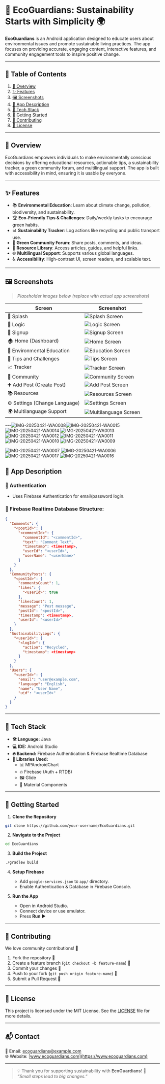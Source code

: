 # 🌱 EcoGuardians: Sustainability Starts with Simplicity 🌍

**EcoGuardians** is an Android application designed to educate users about environmental issues and promote sustainable living practices. The app focuses on providing accurate, engaging content, interactive features, and community engagement tools to inspire positive change.

---

## 📁 Table of Contents
1. [📘 Overview](#overview)
2. [✨ Features](#features)
3. [🖼️ Screenshots](#screenshots)
4. [📱 App Description](#app-description)
5. [🧰 Tech Stack](#tech-stack)
6. [🚀 Getting Started](#getting-started)
7. [🤝 Contributing](#contributing)
8. [📄 License](#license)

---

## 📘 Overview

EcoGuardians empowers individuals to make environmentally conscious decisions by offering educational resources, actionable tips, a sustainability tracker, a green community forum, and multilingual support. The app is built with accessibility in mind, ensuring it is usable by everyone.

---

## ✨ Features

- 📚 **Environmental Education**: Learn about climate change, pollution, biodiversity, and sustainability.
- 🏆 **Eco-Friendly Tips & Challenges**: Daily/weekly tasks to encourage green habits.
- 📊 **Sustainability Tracker**: Log actions like recycling and public transport use.
- 💬 **Green Community Forum**: Share posts, comments, and ideas.
- 📖 **Resource Library**: Access articles, guides, and helpful links.
- 🌐 **Multilingual Support**: Supports various global languages.
- ♿ **Accessibility**: High-contrast UI, screen readers, and scalable text.

---

## 🖼️ Screenshots

> _Placeholder images below (replace with actual app screenshots)_

| Screen | Screenshot |
|--------|------------|
| 🌊 Splash | ![Splash Screen](screenshots/splash.png) |
| 🔐 Logic | ![Logic Screen](screenshots/logic.png) |
| 📝 Signup | ![Signup Screen](screenshots/signup.png) |
| 🏠 Home (Dashboard) | ![Home Screen](screenshots/home.png) |
| 📗 Environmental Education | ![Education Screen](screenshots/education.png) |
| 🧠 Tips and Challenges | ![Tips Screen](screenshots/tips.png) |
| 📈 Tracker | ![Tracker Screen](screenshots/tracker.png) |
| 👥 Community | ![Community Screen](screenshots/community.png) |
| ➕ Add Post (Create Post) | ![Add Post Screen](screenshots/add_post.png) |
| 📚 Resources | ![Resources Screen](screenshots/resources.png) |
| ⚙️ Settings (Change Language) | ![Settings Screen](screenshots/settings.png) |
| 🌍 Multilanguage Support | ![Multilanguage Screen](screenshots/multilanguage.png) |

---![IMG-20250421-WA0008](https://github.com/user-attachments/assets/40b75135-e201-434c-8f22-2cba01d0046b)![IMG-20250421-WA0015](https://github.com/user-attachments/assets/6c08b92b-7277-4056-badf-22a42c02fa78)
![IMG-20250421-WA0014](https://github.com/user-attachments/assets/c00c1eae-4b6d-4cf9-950e-d7dfd1b4852f)
![IMG-20250421-WA0013](https://github.com/user-attachments/assets/9edd99cd-e118-40c0-8e96-0be25ee832b4)
![IMG-20250421-WA0012](https://github.com/user-attachments/assets/e597c47f-a6cb-4c07-ab75-ff23ec015d84)
![IMG-20250421-WA0011](https://github.com/user-attachments/assets/db75b1b1-aa9b-467c-9847-cdec78991498)
![IMG-20250421-WA0010](https://github.com/user-attachments/assets/afbd2b5d-a8b4-4f51-af1d-515bce4b7100)
![IMG-20250421-WA0009](https://github.com/user-attachments/assets/8da28e6d-a85d-48ec-9abf-8243086d0864)

![IMG-20250421-WA0007](https://github.com/user-attachments/assets/883024e0-1cd4-4c17-9311-e58f9ffa9e80)
![IMG-20250421-WA0006](https://github.com/user-attachments/assets/ceade183-d926-48f8-92c9-2bfc9088202f)
![IMG-20250421-WA0017](https://github.com/user-attachments/assets/7073f392-e3be-46fa-af80-537f33d27f34)
![IMG-20250421-WA0016](https://github.com/user-attachments/assets/d7c8eb00-7fea-4fc1-875e-0f2f8df334d6)


## 📱 App Description

### 🔐 Authentication
- Uses Firebase Authentication for email/password login.

### 🧱 Firebase Realtime Database Structure:
```json
{
  "Comments": {
    "<postId>": {
      "<commentId>": {
        "commentId": "<commentId>",
        "text": "Comment Text",
        "timestamp": <timestamp>,
        "userId": "<userId>",
        "userName": "<userName>"
      }
    }
  },
  "CommunityPosts": {
    "<postId>": {
      "commentsCount": 1,
      "likes": {
        "<userId>": true
      },
      "likesCount": 1,
      "message": "Post message",
      "postId": "<postId>",
      "timestamp": <timestamp>,
      "userId": "<userId>"
    }
  },
  "SustainabilityLogs": {
    "<userId>": {
      "<logId>": {
        "action": "Recycled",
        "timestamp": <timestamp>
      }
    }
  },
  "Users": {
    "<userId>": {
      "email": "user@example.com",
      "language": "English",
      "name": "User Name",
      "uid": "<userId>"
    }
  }
}
```

---

## 🧰 Tech Stack

- **🛠️ Language:** Java
- **💻 IDE:** Android Studio
- **🔥 Backend:** Firebase Authentication & Firebase Realtime Database
- **🛂 Libraries Used:**
  - 📊 MPAndroidChart
  - 🔥 Firebase (Auth + RTDB)
  - 🖼 Glide
  - 🎨 Material Components

---

## 🚀 Getting Started

1. **Clone the Repository**
```bash
git clone https://github.com/your-username/EcoGuardians.git
```

2. **Navigate to the Project**
```bash
cd EcoGuardians
```

3. **Build the Project**
```bash
./gradlew build
```

4. **Setup Firebase**
   - Add `google-services.json` to `app/` directory.
   - Enable Authentication & Database in Firebase Console.

5. **Run the App**
   - Open in Android Studio.
   - Connect device or use emulator.
   - Press **Run** ▶️

---

## 🤝 Contributing

We love community contributions! 💚

1. Fork the repository 🍝  
2. Create a feature branch (`git checkout -b feature-name`) 🌿  
3. Commit your changes 📝  
4. Push to your fork (`git push origin feature-name`) 🚀  
5. Submit a Pull Request 🔁

---

## 📄 License

This project is licensed under the MIT License. See the [LICENSE](LICENSE) file for more details.

---

## 📬 Contact

📧 Email: [ecoguardians@example.com](mailto:ecoguardians@example.com)  
🌐 Website: [www.ecoguardians.com](https://www.ecoguardians.com)

---

> 💡 Thank you for supporting sustainability with **EcoGuardians**! 🌳  
> _“Small steps lead to big changes.”_
